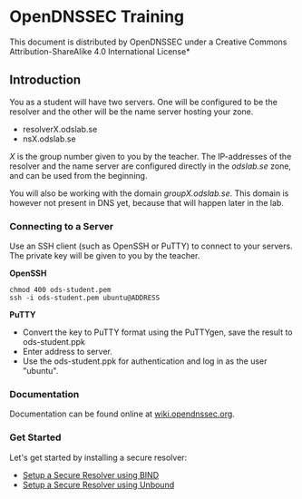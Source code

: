 # OpenDNSSEC Training

This document is distributed by OpenDNSSEC under a Creative Commons Attribution-ShareAlike 4.0 International License*


## Introduction

You as a student will have two servers. One will be configured to be the
resolver and the other will be the name server hosting your zone.

-   resolverX.odslab.se
-   nsX.odslab.se

*X* is the group number given to you by the teacher. The IP-addresses of
the resolver and the name server are configured directly in the
*odslab.se* zone, and can be used from the beginning.

You will also be working with the domain *groupX.odslab.se*. This domain
is however not present in DNS yet, because that will happen later in the
lab.


### Connecting to a Server

Use an SSH client (such as OpenSSH or PuTTY) to connect to your servers.
The private key will be given to you by the teacher.

**OpenSSH**

    chmod 400 ods-student.pem
    ssh -i ods-student.pem ubuntu@ADDRESS

**PuTTY**

-   Convert the key to PuTTY format using the PuTTYgen, save the result
    to ods-student.ppk
-   Enter address to server.
-   Use the ods-student.ppk for authentication and log in as the user "ubuntu".


### Documentation

Documentation can be found online at [wiki.opendnssec.org](http://wiki.opendnssec.org).

### Get Started
Let's get started by installing a secure resolver:

- [Setup a Secure Resolver using BIND](recursive-bind.md)
- [Setup a Secure Resolver using Unbound](recursive-unbound.md)
